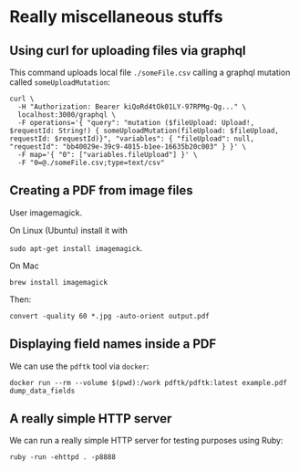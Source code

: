 # Really miscellaneous stuffs
## Using curl for uploading files via graphql
This command uploads local file `./someFile.csv` calling a graphql mutation called `someUploadMutation`:
```
curl \
  -H "Authorization: Bearer kiQoRd4tOk01LY-97RPMg-Qg..." \
  localhost:3000/graphql \
  -F operations='{ "query": "mutation ($fileUpload: Upload!, $requestId: String!) { someUploadMutation(fileUpload: $fileUpload, requestId: $requestId)}", "variables": { "fileUpload": null, "requestId": "bb40029e-39c9-4015-b1ee-16635b20c003" } }' \
  -F map='{ "0": ["variables.fileUpload"] }' \
  -F "0=@./someFile.csv;type=text/csv"
```
## Creating a PDF from image files
User imagemagick. 

On Linux (Ubuntu) install it with 

`sudo apt-get install imagemagick`.

On Mac 

`brew install imagemagick`

Then:

`convert -quality 60 *.jpg -auto-orient output.pdf`

## Displaying field names inside a PDF
We can use the `pdftk` tool via `docker`:

```docker run --rm --volume $(pwd):/work pdftk/pdftk:latest example.pdf dump_data_fields```

## A really simple HTTP server
We can run a really simple HTTP server for testing purposes using Ruby:
```shell
ruby -run -ehttpd . -p8888
```